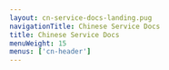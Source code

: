 ```yaml
---
layout: cn-service-docs-landing.pug
navigationTitle: Chinese Service Docs
title: Chinese Service Docs
menuWeight: 15
menus: ['cn-header']
---
```

